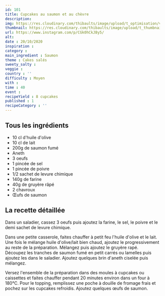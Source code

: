 ```yaml
---
id: 101
title: Cupcakes au saumon et au chèvre
description: 
img: https://res.cloudinary.com/thibaults/image/upload/t_optimisation/v1603384766/Recipes/20201020_cupcake_saumon.jpg
thumbnail: https://res.cloudinary.com/thibaults/image/upload/t_thumbnail_josie/v1603384766/Recipes/20201020_cupcake_saumon.jpg
url: https://www.instagram.com/p/CGk0hCkJBy5/
alt: 
date : 20/10/2020
inspiration : 
category : 
main_ingredient : Saumon
theme : Cakes salés
sweety_salty : 
veggie : 
country : ''
difficulty : Moyen
with : 
time : 40
event :
recipeYield : 8 cupcakes
published : 1
recipeCategory : ''
---
```


## Tous les ingrédients
 - 10 cl d'huile d'olive
 - 10 cl de lait
 - 200g de saumon fumé
 - Aneth
 - 3 oeufs
 - 1 pincée de sel
 - 1 pincée de poivre
 - 1/2 sachet de levure chimique
 - 140g de farine
 - 40g de gruyère râpé
 - 2 chavroux
 - Œufs de saumon

## La recette détaillée
Dans un saladier, cassez 3 oeufs puis ajoutez la farine, le sel, le poivre et le demi sachet de levure chimique.

Dans une petite casserole, faites chauffer à petit feu l'huile d'olive et le lait. Une fois le mélange huile d'olive/lait bien chaud, ajoutez le progressivement au reste de la préparation. Mélangez puis ajoutez le gruyère rapé. Découpez les tranches de saumon fumé en petit carrés ou lamelles puis ajoutez les dans le saladier. Ajoutez quelques brin d'aneth ciselée puis mélangez.

Versez l'ensemble de la préparation dans des moules à cupcakes ou caissettes et faites chauffer pendant 20 minutes environ dans un four à 180°C. Pour le topping, remplissez une poche à douille de fromage frais et pochez sur les cupcakes refroidis. Ajoutez quelques œufs de saumon.